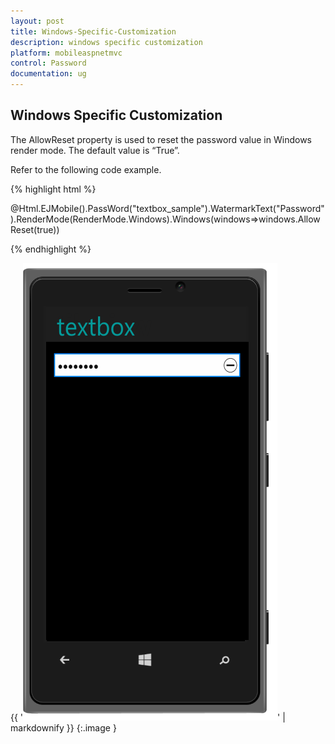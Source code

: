 ```yaml
---
layout: post
title: Windows-Specific-Customization
description: windows specific customization
platform: mobileaspnetmvc
control: Password
documentation: ug
---
```


## Windows Specific Customization

The AllowReset property is used to reset the password value in Windows render mode. The default value is “True”.

Refer to the following code example.

{% highlight html %}



@Html.EJMobile().PassWord("textbox_sample").WatermarkText("Password").RenderMode(RenderMode.Windows).Windows(windows=>windows.AllowReset(true))



{% endhighlight %}



{{ '![C:/Users/labuser/AppData/Local/Temp/SNAGHTMLa514ae.PNG](Windows-Specific-Customization_images/Windows-Specific-Customization_img1.png)' | markdownify }}
{:.image }


